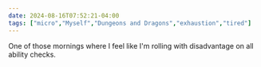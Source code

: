```yaml
---
date: 2024-08-16T07:52:21-04:00
tags: ["micro","Myself","Dungeons and Dragons","exhaustion","tired"]
---
```

One of those mornings where I feel like I'm rolling with disadvantage on all ability checks.